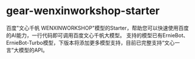 # gear-wenxinworkshop-starter

百度"文心千帆 WENXINWORKSHOP"模型的Starter，帮助您可以快速使用百度的AI能力，一行代码即可调用百度文心千帆大模型。
支持的模型已有ErnieBot、ErnieBot-Turbo模型，下版本将添加更多模型支持，目前已完整支持“文心一言”大模型的API。
